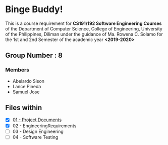 # Binge Buddy!
This is a course requirement for **CS191/192 Software Engineering Courses** of the Department of
Computer Science, College of Engineering, University of the Philippines, Diliman
under the guidance of
Ma. Rowena C. Solamo for the 1st and 2nd Semester of the academic year **<2019-2020>**
## Group Number : 8
### Members
- Abelardo Sison
- Lance Pineda
- Samuel Jose


## Files within
- [X] [01 - Project Documents](https://github.com/Riler4899/Cs-191-Show-Tracker/tree/master/01%20-%20Project%20Documents)
- [X] 02 - EngineeringRequirements
- [ ] 03 - Design Engineering
- [ ] 04 - Software Testing

